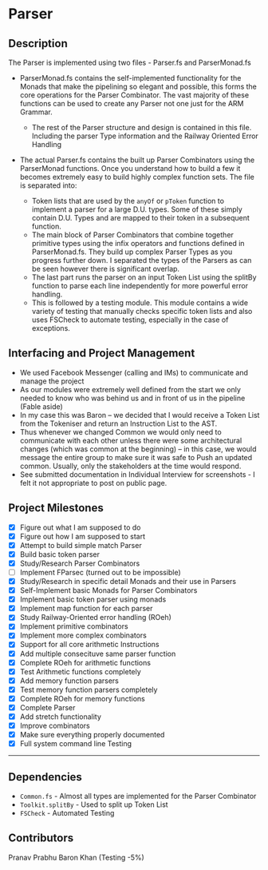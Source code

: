 # Parser

## Description

The Parser is implemented using two files - Parser.fs and ParserMonad.fs
* ParserMonad.fs contains the self-implemented functionality for the Monads that make the pipelining so elegant and possible, this forms the core operations for the Parser Combinator. The vast majority of these functions can be used to create any Parser not one just for the ARM Grammar. 
    * The rest of the Parser structure and design is contained in this file. Including the parser Type information and the Railway Oriented Error Handling

* The actual Parser.fs contains the built up Parser Combinators using the ParserMonad functions. Once you understand how to build a few it becomes extremely easy to build highly complex function sets. The file is separated into: 
    * Token lists that are used by the `anyOf` or `pToken` function to implement a parser for a large D.U. types. Some of these simply contain D.U. Types and are mapped to their token in a subsequent function.
    * The main block of Parser Combinators that combine together primitive types using the infix operators and functions defined in ParserMonad.fs. They build up complex Parser Types as you progress further down. I separated the types of the Parsers as can be seen however there is significant overlap. 
    * The last part runs the parser on an input Token List using the splitBy function to parse each line independently for more powerful error handling.
    * This is followed by a testing module. This module contains a wide variety of testing that manually checks specific token lists and also uses FSCheck to automate testing, especially in the case of exceptions.

## Interfacing and Project Management

- We used  Facebook Messenger (calling and IMs) to communicate and manage the project
- As our modules were extremely well defined from the start we only needed to know who was behind us  and in front of us in the pipeline (Fable aside)
- In my case this was Baron – we decided that I would receive a Token List from the Tokeniser and return an Instruction List to the AST.
- Thus whenever we changed Common we would only need to communicate with each other unless there were some architectural changes (which was common at the beginning) – in this case, we would message the entire group to make sure it was safe to Push an updated common. Usually, only the stakeholders at the time would respond.
- See submitted documentation in Individual Interview for screenshots - I felt it not appropriate to post on public page.


## Project Milestones

- [x] Figure out what I am supposed to do
- [x] Figure out how I am supposed to start
- [x] Attempt to build simple match Parser
- [x] Build basic token parser
- [x] Study/Research Parser Combinators
- [ ] Implement FParsec (turned out to be impossible)
 -[x] Study/Research in specific detail Monads and their use in Parsers
- [x] Self-Implement basic Monads for Parser Combinators
- [x] Implement basic token parser using monads
- [x] Implement map function for each parser
- [x] Study Railway-Oriented error handling (ROeh) 
- [x] Implement primitive combinators 
- [x] Implement more complex combinators
- [x] Support for all core arithmetic Instructions
- [x] Add multiple consecituve same parser function 
- [x] Complete ROeh for arithmetic functions
- [x] Test Arithmetic functions completely
- [x] Add memory function parsers 
- [x] Test memory function parsers completely
- [x] Complete ROeh for memory functions
- [x] Complete Parser
- [x] Add stretch functionality 
- [x] Improve combinators 
- [x] Make sure everything properly documented
- [x] Full system command line Testing
---
## Dependencies
* `Common.fs` - Almost all types are implemented for the Parser Combinator
* `Toolkit.splitBy` - Used to split up Token List 
* `FSCheck` - Automated Testing

## Contributors 
Pranav Prabhu
Baron Khan (Testing -5%)